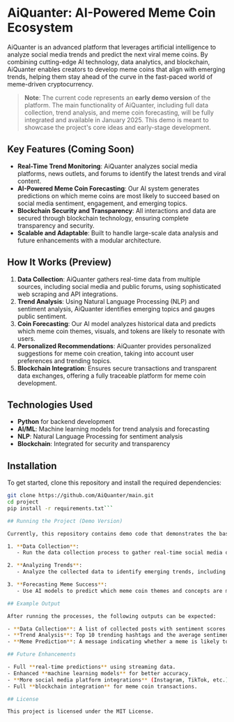 # AiQuanter: AI-Powered Meme Coin Ecosystem

AiQuanter is an advanced platform that leverages artificial intelligence to analyze social media trends and predict the next viral meme coins. By combining cutting-edge AI technology, data analytics, and blockchain, AiQuanter enables creators to develop meme coins that align with emerging trends, helping them stay ahead of the curve in the fast-paced world of meme-driven cryptocurrency.

> **Note**: The current code represents an **early demo version** of the platform. The main functionality of AiQuanter, including full data collection, trend analysis, and meme coin forecasting, will be fully integrated and available in January 2025. This demo is meant to showcase the project's core ideas and early-stage development.

## Key Features (Coming Soon)

- **Real-Time Trend Monitoring**: AiQuanter analyzes social media platforms, news outlets, and forums to identify the latest trends and viral content.
- **AI-Powered Meme Coin Forecasting**: Our AI system generates predictions on which meme coins are most likely to succeed based on social media sentiment, engagement, and emerging topics.
- **Blockchain Security and Transparency**: All interactions and data are secured through blockchain technology, ensuring complete transparency and security.
- **Scalable and Adaptable**: Built to handle large-scale data analysis and future enhancements with a modular architecture.

## How It Works (Preview)

1. **Data Collection**: AiQuanter gathers real-time data from multiple sources, including social media and public forums, using sophisticated web scraping and API integrations.
2. **Trend Analysis**: Using Natural Language Processing (NLP) and sentiment analysis, AiQuanter identifies emerging topics and gauges public sentiment.
3. **Coin Forecasting**: Our AI model analyzes historical data and predicts which meme coin themes, visuals, and tokens are likely to resonate with users.
4. **Personalized Recommendations**: AiQuanter provides personalized suggestions for meme coin creation, taking into account user preferences and trending topics.
5. **Blockchain Integration**: Ensures secure transactions and transparent data exchanges, offering a fully traceable platform for meme coin development.

## Technologies Used

- **Python** for backend development
- **AI/ML**: Machine learning models for trend analysis and forecasting
- **NLP**: Natural Language Processing for sentiment analysis
- **Blockchain**: Integrated for security and transparency

## Installation

To get started, clone this repository and install the required dependencies:

```bash
git clone https://github.com/AiQuanter/main.git
cd project
pip install -r requirements.txt```

## Running the Project (Demo Version)

Currently, this repository contains demo code that demonstrates the basic structure of the platform. Full functionality will be released in **January 2025**.

1. **Data Collection**:
   - Run the data collection process to gather real-time social media data for analysis.

2. **Analyzing Trends**:
   - Analyze the collected data to identify emerging trends, including trending hashtags and social media sentiment.

3. **Forecasting Meme Success**:
   - Use AI models to predict which meme coin themes and concepts are most likely to succeed based on trends and sentiment.

## Example Output

After running the processes, the following outputs can be expected:

- **Data Collection**: A list of collected posts with sentiment scores.
- **Trend Analysis**: Top 10 trending hashtags and the average sentiment of posts.
- **Meme Prediction**: A message indicating whether a meme is likely to succeed, e.g., "Meme 'doge' success prediction: Success".

## Future Enhancements

- Full **real-time predictions** using streaming data.
- Enhanced **machine learning models** for better accuracy.
- **More social media platform integrations** (Instagram, TikTok, etc.).
- Full **blockchain integration** for meme coin transactions.

## License

This project is licensed under the MIT License.

